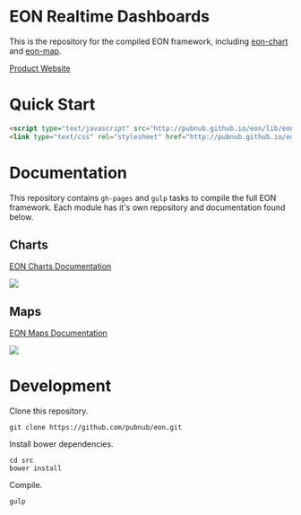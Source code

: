 # EON Realtime Dashboards

This is the repository for the compiled EON framework, including [eon-chart](https://github.com/pubnub/eon-chart) and [eon-map](https://github.com/pubnub/eon-map).

[Product Website](http://pubnub.github.io/eon/)

# Quick Start

```html
<script type="text/javascript" src="http://pubnub.github.io/eon/lib/eon.js"></script>
<link type="text/css" rel="stylesheet" href="http://pubnub.github.io/eon/lib/eon.css" />
```

# Documentation

This repository contains ```gh-pages``` and ```gulp``` tasks to compile the full EON framework. Each module has it's own repository and documentation found below.

## Charts

<a href="https://github.com/pubnub/eon-chart">

EON Charts Documentation

<img src="http://i.imgur.com/IPGPKYO.gif"/>
</a>

## Maps

<a href="https://github.com/pubnub/eon-map">

EON Maps Documentation

<img src="http://i.imgur.com/8am5hZ9.gif"/>
</a>

# Development

Clone this repository.

```
git clone https://github.com/pubnub/eon.git
```

Install bower dependencies.

```
cd src
bower install
```

Compile.

```
gulp
```
